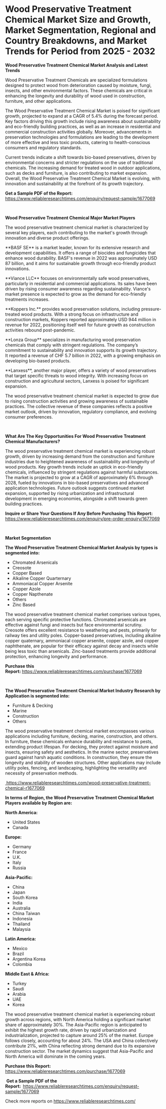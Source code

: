 <p><h1>Wood Preservative Treatment Chemical Market Size and Growth, Market Segmentation, Regional and Country Breakdowns, and Market Trends for Period from 2025 -  2032</h1></p><p><strong>Wood Preservative Treatment Chemical Market Analysis and Latest Trends</strong></p>
<p><p>Wood Preservative Treatment Chemicals are specialized formulations designed to protect wood from deterioration caused by moisture, fungi, insects, and other environmental factors. These chemicals are critical in enhancing the longevity and durability of wood used in construction, furniture, and other applications.</p><p>The Wood Preservative Treatment Chemical Market is poised for significant growth, projected to expand at a CAGR of 5.4% during the forecast period. Key factors driving this growth include rising awareness about sustainability and eco-friendly building practices, as well as an increase in residential and commercial construction activities globally. Moreover, advancements in preservation technologies and formulations are leading to the development of more effective and less toxic products, catering to health-conscious consumers and regulatory standards.</p><p>Current trends indicate a shift towards bio-based preservatives, driven by environmental concerns and stricter regulations on the use of traditional chemicals. The increasing demand for treated wood in outdoor applications, such as decks and furniture, is also contributing to market expansion. Overall, the Wood Preservative Treatment Chemical Market is evolving, with innovation and sustainability at the forefront of its growth trajectory.</p></p>
<p><strong>Get a Sample PDF of the Report:&nbsp;</strong> <a href="https://www.reliableresearchtimes.com/enquiry/request-sample/1677069?utm_campaign=2624&utm_medium=2&utm_source=Github&utm_content=ia&utm_term=24032025&utm_id=wood-preservative-treatment-chemical">https://www.reliableresearchtimes.com/enquiry/request-sample/1677069</a></p>
<p>&nbsp;</p>
<p><strong>Wood Preservative Treatment Chemical Major Market Players</strong></p>
<p><p>The wood preservative treatment chemical market is characterized by several key players, each contributing to the market's growth through innovation and diverse product offerings. </p><p>**BASF SE** is a market leader, known for its extensive research and development capabilities. It offers a range of biocides and fungicides that enhance wood durability. BASF's revenue in 2022 was approximately USD 87 billion, and it aims for sustainable growth through eco-friendly product innovations.</p><p>**Viance LLC** focuses on environmentally safe wood preservatives, particularly in residential and commercial applications. Its sales have been driven by rising consumer awareness regarding sustainability. Viance's market presence is expected to grow as the demand for eco-friendly treatments increases.</p><p>**Koppers Inc.** provides wood preservation solutions, including pressure-treated wood products. With a strong focus on infrastructure and construction markets, Koppers reported approximately USD 944 million in revenue for 2022, positioning itself well for future growth as construction activities rebound post-pandemic.</p><p>**Lonza Group** specializes in manufacturing wood preservation chemicals that comply with stringent regulations. The company’s commitment to sustainability and innovation supports its growth trajectory. It reported a revenue of CHF 5.7 billion in 2022, with a growing emphasis on developing bio-based products.</p><p>**Lanxess**, another major player, offers a variety of wood preservatives that target specific threats to wood integrity. With increasing focus on construction and agricultural sectors, Lanxess is poised for significant expansion.</p><p>The wood preservative treatment chemical market is expected to grow due to rising construction activities and growing awareness of sustainable practices. The collective revenue of these companies reflects a positive market outlook, driven by innovation, regulatory compliance, and evolving consumer preferences.</p></p>
<p>&nbsp;</p>
<p><strong>What Are The Key Opportunities For Wood Preservative Treatment Chemical Manufacturers?</strong></p>
<p><p>The wood preservative treatment chemical market is experiencing robust growth, driven by increasing demand from the construction and furniture industries due to heightened awareness of sustainability and longevity of wood products. Key growth trends include an uptick in eco-friendly chemicals, influenced by stringent regulations against harmful substances. The market is projected to grow at a CAGR of approximately 6% through 2028, fueled by innovations in bio-based preservatives and advanced application technologies. Future outlook suggests continued market expansion, supported by rising urbanization and infrastructural development in emerging economies, alongside a shift towards green building practices.</p></p>
<p><strong>Inquire or Share Your Questions If Any Before Purchasing This Report:</strong> <a href="https://www.reliableresearchtimes.com/enquiry/pre-order-enquiry/1677069?utm_campaign=2624&utm_medium=2&utm_source=Github&utm_content=ia&utm_term=24032025&utm_id=wood-preservative-treatment-chemical">https://www.reliableresearchtimes.com/enquiry/pre-order-enquiry/1677069</a></p>
<p>&nbsp;</p>
<p><strong>Market Segmentation</strong></p>
<p><strong>The Wood Preservative Treatment Chemical Market Analysis by types is segmented into:</strong></p>
<p><ul><li>Chromated Arsenicals</li><li>Creosote</li><li>Copper Based</li><li>Alkaline Copper Quarternary</li><li>Ammoniacal Copper Arsenite</li><li>Copper Azole</li><li>Copper Napthenate</li><li>Others</li><li>Zinc Based</li></ul></p>
<p><p>The wood preservative treatment chemical market comprises various types, each serving specific protective functions. Chromated arsenicals are effective against fungi and insects but face environmental scrutiny. Creosote offers excellent resistance to weathering and pests, primarily for railway ties and utility poles. Copper-based preservatives, including alkaline copper quaternary, ammoniacal copper arsenite, copper azole, and copper naphthenate, are popular for their efficacy against decay and insects while being less toxic than arsenicals. Zinc-based treatments provide additional protection, enhancing longevity and performance.</p></p>
<p><strong>Purchase this Report:&nbsp;</strong><a href="https://www.reliableresearchtimes.com/purchase/1677069?utm_campaign=2624&utm_medium=2&utm_source=Github&utm_content=ia&utm_term=24032025&utm_id=wood-preservative-treatment-chemical">https://www.reliableresearchtimes.com/purchase/1677069</a></p>
<p>&nbsp;</p>
<p><strong>The Wood Preservative Treatment Chemical Market Industry Research by Application is segmented into:</strong></p>
<p><ul><li>Furniture & Decking</li><li>Marine</li><li>Construction</li><li>Others</li></ul></p>
<p><p>The wood preservative treatment chemical market encompasses various applications including furniture, decking, marine, construction, and others. In furniture, these chemicals enhance durability and resistance to pests, extending product lifespan. For decking, they protect against moisture and insects, ensuring safety and aesthetics. In the marine sector, preservatives guard against harsh aquatic conditions. In construction, they ensure the longevity and stability of wooden structures. Other applications may include utility poles, fencing, and landscaping, highlighting the versatility and necessity of preservation methods.</p></p>
<p><a href="https://www.reliableresearchtimes.com/wood-preservative-treatment-chemical-r1677069?utm_campaign=2624&utm_medium=2&utm_source=Github&utm_content=ia&utm_term=24032025&utm_id=wood-preservative-treatment-chemical">&nbsp;https://www.reliableresearchtimes.com/wood-preservative-treatment-chemical-r1677069</a></p>
<p><strong>In terms of Region, the Wood Preservative Treatment Chemical Market Players available by Region are:</strong></p>
<p>
    <p> <strong> North America: </strong>
        <ul>
            <li>United States</li>
            <li>Canada</li>
        </ul>
        </p> 
    <p> <strong> Europe: </strong>
        <ul>
            <li>Germany</li>
            <li>France</li>
            <li>U.K.</li>
            <li>Italy</li>
            <li>Russia</li>
        </ul>
        </p> 
    <p> <strong> Asia-Pacific: </strong>
        <ul>
            <li>China</li>
            <li>Japan</li>
            <li>South Korea</li>
            <li>India</li>
            <li>Australia</li>
            <li>China Taiwan</li>
            <li>Indonesia</li>
            <li>Thailand</li>
            <li>Malaysia</li>
        </ul>
        </p> 
    <p> <strong> Latin America: </strong>
        <ul>
            <li>Mexico</li>
            <li>Brazil</li>
            <li>Argentina Korea</li>
            <li>Colombia</li>
        </ul>
        </p> 
    <p> <strong> Middle East & Africa: </strong>
        <ul>
            <li>Turkey</li>
            <li>Saudi</li>
            <li>Arabia</li>
            <li>UAE</li>
            <li>Korea</li>
        </ul>
    </p>
    </p>
<p><p>The wood preservative treatment chemical market is experiencing robust growth across regions, with North America holding a significant market share of approximately 30%. The Asia-Pacific region is anticipated to exhibit the highest growth rate, driven by rapid urbanization and industrialization, projected to capture around 25% of the market. Europe follows closely, accounting for about 24%. The USA and China collectively contribute 21%, with China reflecting strong demand due to its expansive construction sector. The market dynamics suggest that Asia-Pacific and North America will dominate in the coming years.</p></p>
<p><strong>Purchase this Report: </strong><a href="https://www.reliableresearchtimes.com/purchase/1677069?utm_campaign=2624&utm_medium=2&utm_source=Github&utm_content=ia&utm_term=24032025&utm_id=wood-preservative-treatment-chemical">https://www.reliableresearchtimes.com/purchase/1677069</a></p>
<p>&nbsp;<strong>Get a Sample PDF of the Report:&nbsp;&nbsp;</strong><a href="https://www.reliableresearchtimes.com/enquiry/request-sample/1677069?utm_campaign=2624&utm_medium=2&utm_source=Github&utm_content=ia&utm_term=24032025&utm_id=wood-preservative-treatment-chemical">https://www.reliableresearchtimes.com/enquiry/request-sample/1677069</a></p>
<p><strong></strong></p>
<p>Check more reports on <a href="https://www.reliableresearchtimes.com/?utm_campaign=2624&utm_medium=2&utm_source=Github&utm_content=ia&utm_term=24032025&utm_id=wood-preservative-treatment-chemical">https://www.reliableresearchtimes.com/</a></p>